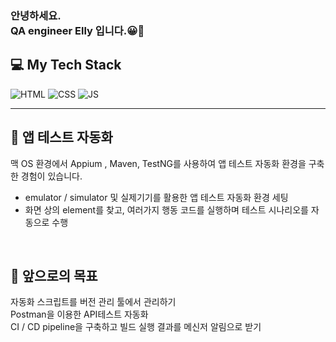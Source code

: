 
<!--
**met-co/met-co** is a ✨ _special_ ✨ repository because its `README.md` (this file) appears on your GitHub profile.

Here are some ideas to get you started:

- 🔭 I’m currently working on ...
- 🌱 I’m currently learning ...
- 👯 I’m looking to collaborate on ...
- 🤔 I’m looking for help with ...
- 💬 Ask me about ...
- 📫 How to reach me: ...
- 😄 Pronouns: ...
- ⚡ Fun fact: ...
-->

### 안녕하세요. <br>QA engineer Elly 입니다.😀👋
<h2> 💻 My Tech Stack </h2>


![HTML](https://img.shields.io/badge/HTML5-E34F26?style=plastic&logo=appveyor&logo=HTML5&logoColor=white)
![CSS](https://img.shields.io/badge/CSS3-1572B6?style=plastic&logo=appveyor&logo=CSS3&logoColor=white)
![JS](https://img.shields.io/badge/JavaScript-F7DF1E?style=plastic&logo=appveyor&logo=JavaScript&logoColor=white)


___

<h2> 🔧 앱 테스트 자동화 </h2>
맥 OS 환경에서 Appium , Maven, TestNG를 사용하여 앱 테스트 자동화 환경을 구축한 경험이 있습니다.

- emulator / simulator 및 실제기기를 활용한 앱 테스트 자동화 환경 세팅
- 화면 상의 element를 찾고, 여러가지 행동 코드를 실행하며 테스트 시나리오를 자동으로 수행

<br>

<h2>🔮 앞으로의 목표 </h2>
자동화 스크립트를 버전 관리 툴에서 관리하기 <br>
Postman을 이용한 API테스트 자동화 <br>
CI / CD pipeline을 구축하고 빌드 실행 결과를 메신저 알림으로 받기

